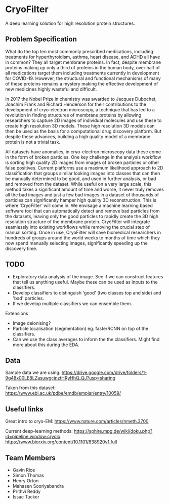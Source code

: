 # CryoFilter
A deep learning solution for high resolution protein structures.

## Problem Specification
What do the top ten most commonly prescribed medications, including treatments for hyperthyroidism, asthma, heart disease, and ADHD all have in common? They all target membrane proteins. In fact, despite membrane proteins making up only a third of proteins in the human body, over half of all medications target them including treatments currently in development for COVID-19. However, the structural and functional mechanisms of many of these proteins remains a mystery making the effective development of new medicines highly wasteful and difficult.

In 2017 the Nobel Prize in chemistry was awarded to Jacques Dubochet, Joachim Frank and Richard Henderson for their contributions to the development of cryo-electron microscopy, a technique that has led to a revolution in finding structures of membrane proteins by allowing researchers to capture 2D images of individual molecules and use these to create high resolution 3D models. These high resolution 3D models can then be used as the basis for a computational drug discovery platform. But despite these advances, building a high quality model of a membrane protein is not a trivial task.

All datasets have anomalies, in cryo-electron microscopy data these come in the form of broken particles. One key challenge in the analysis workflow is sorting high quality 2D images from images of broken particles or other false positives. Current platforms use a maximum likelihood approach to 2D classification that groups similar looking images into classes that can then be manually determined to be good, and used in further analysis, or bad and removed from the dataset. While useful on a very large scale, this method takes a significant amount of time and worse, it never truly removes all the bad images and just a few bad images in a dataset of thousands of particles can significantly hamper high quality 3D reconstruction.
This is where ‘CryoFilter’ will come in. We envisage a machine learning based software tool that can automatically detect and remove bad particles from the datasets, leaving only the good particles to rapidly create the 3D high resolution structure of the membrane protein. CryoFilter will integrate seamlessly into existing workflows while removing the crucial step of manual sorting. Once in use, CryoFilter will save biomedical researchers in hundreds of groups around the world weeks to months of time which they now spend manually selecting images, significantly speeding up the discovery time.

## TODO

- Exploratory data analysis of the image. See if we can construct features that tell us anything useful. Maybe these can be used as inputs to the classifiers.
- Develop classifiers to distinguish 'good' (two classes top and side) and 'bad' particles.
- If we develop multiple classifiers we can ensemble them.

Extensions

- Image deionising?
- Particle localisation (segmentation) eg. fasterRCNN on top of the classifiers.
- Can we use the class averages to inform the the classifiers. Might find more about this during the EDA.

## Data
Sample data we are using:
https://drive.google.com/drive/folders/1-9g48x00LE8LZasuwgcjnztHRyHhQ_QJ?usp=sharing

Taken from this dataset:
https://www.ebi.ac.uk/pdbe/emdb/empiar/entry/10059/

## Useful links
Great intro to cryo-EM:
https://www.nature.com/articles/nmeth.3700

Current deep-learning methods:
https://sphire.mpg.de/wiki/doku.php?id=pipeline:window:cryolo
https://www.biorxiv.org/content/10.1101/838920v1.full

## Team Members
- Gavin Rice
- Simon Thomas
- Henry Orton
- Mahasen Sooriyabandra
- Prithvi Reddy
- Issac Tucker